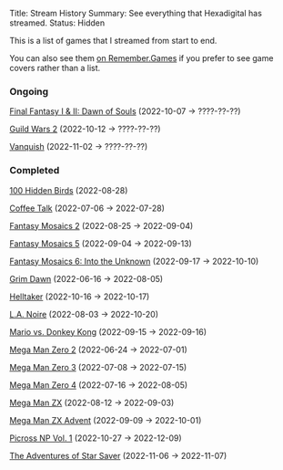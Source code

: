 Title: Stream History
Summary: See everything that Hexadigital has streamed.
Status: Hidden

This is a list of games that I streamed from start to end.

You can also see them [on Remember.Games](https://remember.games/customlist/17/) if you prefer to see game covers rather than a list.

### Ongoing
[Final Fantasy I & II: Dawn of Souls](https://remember.games/game/6866/final-fantasy-i-ii-dawn-of-souls/) (2022-10-07 -> ????-??-??)

[Guild Wars 2](https://remember.games/game/6396/guild-wars-2/) (2022-10-12 -> ????-??-??)

[Vanquish](https://remember.games/game/5442/vanquish/) (2022-11-02 -> ????-??-??)

### Completed
[100 Hidden Birds](https://remember.games/game/6444/100-hidden-birds/) (2022-08-28)

[Coffee Talk](https://remember.games/game/718/coffee-talk/) (2022-07-06 -> 2022-07-28)

[Fantasy Mosaics 2](https://remember.games/game/6395/fantasy-mosaics-2/) (2022-08-25 -> 2022-09-04)

[Fantasy Mosaics 5](https://remember.games/game/6529/fantasy-mosaics-5/) (2022-09-04 -> 2022-09-13)

[Fantasy Mosaics 6: Into the Unknown](https://remember.games/game/6613/fantasy-mosaics-6-into-the-unknown/) (2022-09-17 -> 2022-10-10)

[Grim Dawn](https://remember.games/game/178/grim-dawn/) (2022-06-16 -> 2022-08-05)

[Helltaker](https://remember.games/game/1062/helltaker/) (2022-10-16 -> 2022-10-17)

[L.A. Noire](https://remember.games/game/4207/la-noire/) (2022-08-03 -> 2022-10-20)

[Mario vs. Donkey Kong](https://remember.games/game/4327/mario-vs-donkey-kong/) (2022-09-15 -> 2022-09-16)

[Mega Man Zero 2](https://remember.games/game/4361/mega-man-zero-2/) (2022-06-24 -> 2022-07-01)

[Mega Man Zero 3](https://remember.games/game/4374/mega-man-zero-3/) (2022-07-08 -> 2022-07-15)

[Mega Man Zero 4](https://remember.games/game/4372/mega-man-zero-4/) (2022-07-16 -> 2022-08-05)

[Mega Man ZX](https://remember.games/game/2297/mega-man-zx/) (2022-08-12 -> 2022-09-03)

[Mega Man ZX Advent](https://remember.games/game/2294/mega-man-zx-advent/) (2022-09-09 -> 2022-10-01)

[Picross NP Vol. 1](https://remember.games/game/6791/picross-np-vol-1/) (2022-10-27 -> 2022-12-09)

[The Adventures of Star Saver](https://remember.games/game/6986/) (2022-11-06 -> 2022-11-07)